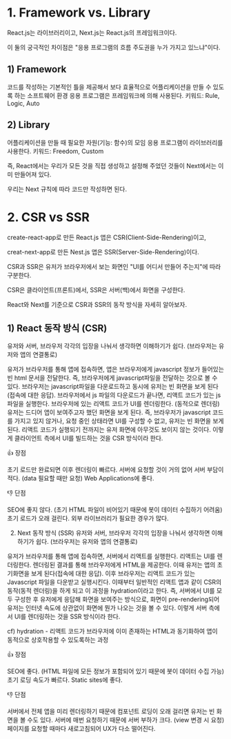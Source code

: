 # 1. Framework vs. Library
React.js는 라이브러리이고, Next.js는 React.js의 프레임워크이다. 

이 둘의 궁극적인 차이점은 "응용 프로그램의 흐름 주도권을 누가 가지고 있느냐"이다.

 

## 1) Framework
코드를 작성하는 기본적인 틀을 제공해서 보다 효율적으로 어플리케이션을 만들 수 있도록 하는 소프트웨어 환경
응용 프로그램은 프레임워크에 의해 사용된다.
키워드: Rule, Logic, Auto
 

## 2) Library
어플리케이션을 만들 때 필요한 자원(기능: 함수)의 모임
응용 프로그램이 라이브러리를 사용한다.
키워드: Freedom, Custom
 

즉, React에서는 우리가 모든 것을 직접 생성하고 설정해 주었던 것들이 Next에서는 이미 만들어져 있다.

우리는 Next 규칙에 따라 코드만 작성하면 된다.

 

 

# 2. CSR vs SSR
create-react-app로 만든 React.js 앱은 CSR(Client-Side-Rendering)이고,

creat-next-app로 만든 Nest.js 앱은 SSR(Server-Side-Rendering)이다.

CSR과 SSR은 유저가 브라우저에서 보는 화면인 "UI를 어디서 만들어 주는지"에 따라 구분한다.

CSR은 클라이언트(프론트)에서, SSR은 서버(백)에서 화면을 구성한다.

 

React와 Next를 기준으로 CSR과 SSR의 동작 방식을 자세히 알아보자.

 

## 1) React 동작 방식 (CSR)
유저와 서버, 브라우저 각각의 입장을 나눠서 생각하면 이해하기가 쉽다. (브라우저는 유저와 앱의 연결통로)

유저가 브라우저를 통해 앱에 접속하면,
앱은 브라우저에게 javascript 정보가 들어있는 빈 html 문서을 전달한다. 즉, 브라우저에게 javascript파일을 전달하는 것으로 볼 수 있다.
브라우저는 javascript파일을 다운로드하고 동시에 유저는 빈 화면을 보게 된다(접속에 대한 응답).
브라우저에서 js 파일의 다운로드가 끝나면, 리액트 코드가 있는 js파일을 실행한다.
브라우저에 있는 리액트 코드가 UI를 렌더링한다. (동적으로 렌더링)
유저는 드디어 앱이 보여주고자 했던 화면을 보게 된다.
즉, 브라우저가 javascript 코드를 가지고 있지 않거나, 요청 중인 상태라면 UI를 구성할 수 없고, 유저는 빈 화면을 보게 된다. 리액트 코드가 실행되기 전까지는 유저 화면에 아무것도 보이지 않는 것이다. 이렇게 클라이언트 측에서 UI를 빌드하는 것을 CSR 방식이라 한다. 

 

👍 장점

초기 로드만 완료되면 이후 렌더링이 빠르다.
서버에 요청할 것이 거의 없어 서버 부담이 적다. (data 필요할 때만 요청)
Web Applications에 좋다.
 

👎 단점

SEO에 좋지 않다. (초기 HTML 파일이 비어있기 때문에 봇이 데이터 수집하기 어려움)
초기 로드가 오래 걸린다. 
외부 라이브러리가 필요한 경우가 많다.
 

2) Next 동작 방식 (SSR)
유저와 서버, 브라우저 각각의 입장을 나눠서 생각하면 이해하기가 쉽다. (브라우저는 유저와 앱의 연결통로)

유저가 브라우저를 통해 앱에 접속하면,
서버에서 리액트를 실행한다.
리액트는 UI를 렌더링한다.
렌더링된 결과를 통해 브라우저에게 HTML을 제공한다. 이때 유저는 앱의 초기화면을 보게 된다(접속에 대한 응답).
이후 브라우저는 리액트 코드가 있는 Javascript 파일을 다운받고 실행시킨다. 이때부터 일반적인 리액트 앱과 같이 CSR의 동작(동적 렌더링)을 하게 되고 이 과정을 hydration이라고 한다.
즉, 서버에서 UI를 모두 구성한 후 유저에게 응답해 화면을 보여주는 방식으로, 화면이 pre-rendering되어 유저는 인터넷 속도에 상관없이 화면에 뭔가 나오는 것을 볼 수 있다. 이렇게 서버 측에서 UI를 렌더링하는 것을 SSR 방식이라 한다.

 

cf) hydration - 리액트 코드가 브라우저에 이미 존재하는 HTML과 동기화하여 앱이 동적으로 상호작용할 수 있도록하는 과정

 

 

👍 장점

SEO에 좋다. (HTML 파일에 모든 정보가 포함되어 있기 때문에 봇이 데이터 수집 가능)
초기 로딩 속도가 빠르다.
Static sites에 좋다.
 

👎 단점

서버에서 전체 앱을 미리 렌더링하기 때문에 컴포넌트 로딩이 오래 걸리면 유저는 빈 화면을 볼 수도 있다. 
서버에 매번 요청하기 때문에 서버 부하가 크다. (view 변경 시 요청)
페이지를 요청할 때마다 새로고침되어 UX가 다소 떨어진다.
